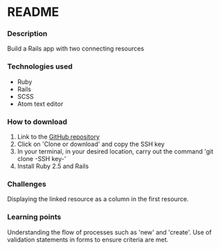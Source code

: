 # README

### Description
Build a Rails app with two connecting resources

### Technologies used
* Ruby
* Rails
* SCSS
* Atom text editor

### How to download
1. Link to the [GitHub repository](https://github.com/mohammedkashim10/sparta_rails_ar_models)
2. Click on 'Clone or download' and copy the SSH key
3. In your terminal, in your desired location, carry out the command 'git clone -SSH key-'
4. Install Ruby 2.5 and Rails

### Challenges
Displaying the linked resource as a column in the first resource.

### Learning points
Understanding the flow of processes such as 'new' and 'create'. Use of validation statements in forms to ensure criteria are met.